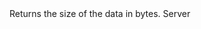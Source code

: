 <function name="GetNumBytes" parent="bf_read" type="classfunc">
	<description>
		Returns the size of the data in bytes.
	</description>
	<realm>Server</realm>
	<rets>
		<ret name="bytes" type="number"></ret>
	</rets>
</function>